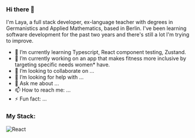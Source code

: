 ### Hi there 👋
I'm Laya, a full stack developer, ex-language teacher with degrees in Germanistics and  Applied Mathematics, based in Berlin.
I've been learning software development for the past two years and there's still a lot I'm trying to improve.



- 🌱 I’m currently learning Typescript, React component testing, Zustand.
- 🔭 I’m currently working on an app that makes fitness more inclusive by targeting specific needs women* have.
- 👯 I’m looking to collaborate on ...
- 🤔 I’m looking for help with ...
- 💬 Ask me about ...
- 📫 How to reach me: ...
- ⚡ Fun fact: ...

### My Stack:
![React](https://www.jsweet.org/wp-content/uploads/2016/04/react-logo.png)
